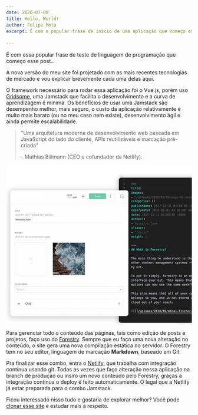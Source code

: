 ```yaml
---
date: 2020-07-08
title: Hello, World!
author: Felipe Mota
excerpt: É com a popular frase de início de uma aplicação que começo esse post.

---
```

É com essa popular frase de teste de linguagem de programação que começo esse post..

A nova versão do meu site foi projetado com as mais recentes tecnologias de mercado e vou explicar brevemente cada uma delas aqui.

O framework necessário para rodar essa aplicação foi o Vue.js, porém uso [Gridsome](https://gridsome.org/), uma Jamstack que facilita o desenvolvimento e a curva de aprendizagem é mínima. Os benefícios de usar uma Jamstack são desempenho melhor, mais seguro, o custo da aplicação relativamente é muito mais barato (ou no meu caso nem existe), desenvolvimento ágil e ainda permite escalabilidade.

> "Uma arquitetura moderna de desenvolvimento web baseada em JavaScript do lado do cliente, APIs reutilizáveis ​​e marcação pré-criada"
>
> \- Mathias Biilmann (CEO e cofundador da Netlify).


![](/uploads/forestry-screenshot.PNG)


Para gerenciar todo o conteúdo das páginas, tais como edição de posts e projetos, faço uso do [Forestry](https://forestry.io/). Sempre que eu faço uma nova alteração no conteúdo, o site gera uma nova compilação estática no servidor. O Forestry tem no seu editor, linguagem de marcação **Markdown**, baseado em Git. 

Pra finalizar esse combo, entra o [Netlify](https://www.netlify.com/), que trabalha com integração contínua usando git. Todas as vezes que faço alteração nessa aplicação na branch de produção ou insiro um novo conteúdo pelo Forestry, graças a integração continua o deploy é feito automaticamente. O legal que a Netlify já estar preparada para o combo Jamstack.

Ficou interessado nisso tudo e gostaria de explorar melhor? Você pode [clonar esse site](https://github.com/felipemotabr/felipemota-website) e estudar mais a respeito.